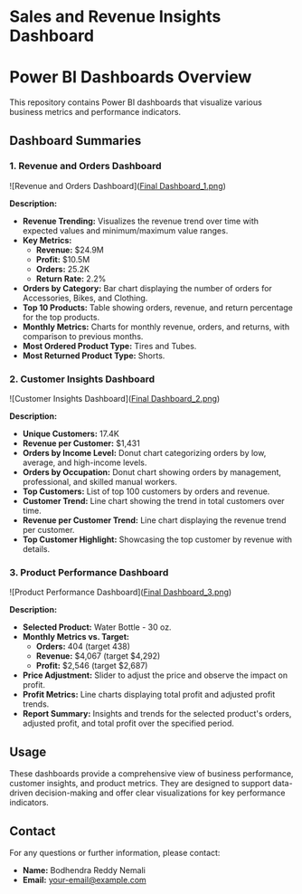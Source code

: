 # Sales and Revenue Insights Dashboard
# Power BI Dashboards Overview

This repository contains Power BI dashboards that visualize various business metrics and performance indicators.

## Dashboard Summaries

### 1. Revenue and Orders Dashboard
![Revenue and Orders Dashboard]([Final Dashboard_1.png](https://github.com/VamshiKrishnaKatika/Sales-and-Revenue-Insights-Dashboard/blob/main/Final%20Dashboard_1.png))

**Description:**
- **Revenue Trending:** Visualizes the revenue trend over time with expected values and minimum/maximum value ranges.
- **Key Metrics:**
  - **Revenue:** $24.9M
  - **Profit:** $10.5M
  - **Orders:** 25.2K
  - **Return Rate:** 2.2%
- **Orders by Category:** Bar chart displaying the number of orders for Accessories, Bikes, and Clothing.
- **Top 10 Products:** Table showing orders, revenue, and return percentage for the top products.
- **Monthly Metrics:** Charts for monthly revenue, orders, and returns, with comparison to previous months.
- **Most Ordered Product Type:** Tires and Tubes.
- **Most Returned Product Type:** Shorts.

### 2. Customer Insights Dashboard
![Customer Insights Dashboard]([Final Dashboard_2.png](https://github.com/VamshiKrishnaKatika/Sales-and-Revenue-Insights-Dashboard/blob/main/Final%20Dashboard_2.png))

**Description:**
- **Unique Customers:** 17.4K
- **Revenue per Customer:** $1,431
- **Orders by Income Level:** Donut chart categorizing orders by low, average, and high-income levels.
- **Orders by Occupation:** Donut chart showing orders by management, professional, and skilled manual workers.
- **Top Customers:** List of top 100 customers by orders and revenue.
- **Customer Trend:** Line chart showing the trend in total customers over time.
- **Revenue per Customer Trend:** Line chart displaying the revenue trend per customer.
- **Top Customer Highlight:** Showcasing the top customer by revenue with details.

### 3. Product Performance Dashboard
![Product Performance Dashboard]([Final Dashboard_3.png](https://github.com/VamshiKrishnaKatika/Sales-and-Revenue-Insights-Dashboard/blob/main/Final%20Dashborad_3.png))

**Description:**
- **Selected Product:** Water Bottle - 30 oz.
- **Monthly Metrics vs. Target:**
  - **Orders:** 404 (target 438)
  - **Revenue:** $4,067 (target $4,292)
  - **Profit:** $2,546 (target $2,687)
- **Price Adjustment:** Slider to adjust the price and observe the impact on profit.
- **Profit Metrics:** Line charts displaying total profit and adjusted profit trends.
- **Report Summary:** Insights and trends for the selected product's orders, adjusted profit, and total profit over the specified period.

## Usage

These dashboards provide a comprehensive view of business performance, customer insights, and product metrics. They are designed to support data-driven decision-making and offer clear visualizations for key performance indicators.

## Contact

For any questions or further information, please contact:
- **Name:** Bodhendra Reddy Nemali
- **Email:** [your-email@example.com](mailto:your-email@example.com)
